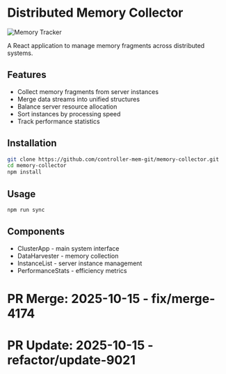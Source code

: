 # Distributed Memory Collector

![Memory Tracker](https://img.shields.io/badge/Memory%20Collector-Cloud%20Ready-blue)

A React application to manage memory fragments across distributed systems.

## Features
- Collect memory fragments from server instances
- Merge data streams into unified structures  
- Balance server resource allocation
- Sort instances by processing speed
- Track performance statistics

## Installation
```bash
git clone https://github.com/controller-mem-git/memory-collector.git
cd memory-collector
npm install
```

## Usage
```bash
npm run sync
```

## Components
- ClusterApp - main system interface
- DataHarvester - memory collection
- InstanceList - server instance management
- PerformanceStats - efficiency metrics

# PR Merge: 2025-10-15 - fix/merge-4174

# PR Update: 2025-10-15 - refactor/update-9021

